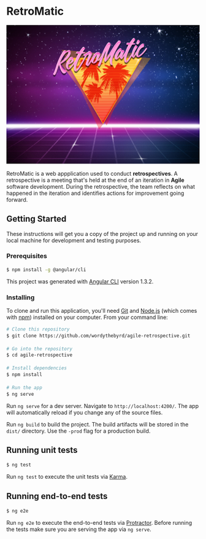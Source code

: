 # RetroMatic

![RetroMatic](src/assets/Images/rmbg.jpg)

RetroMatic is a web appplication used to conduct **retrospectives**.  A retrospective is a meeting that's held at the end of an iteration in **Agile** software development. During the retrospective, the team reflects on what happened in the iteration and identifies actions for improvement going forward.

## Getting Started

These instructions will get you a copy of the project up and running on your local machine for development and testing purposes.

### Prerequisites

```bash
$ npm install -g @angular/cli
```

This project was generated with [Angular CLI](https://github.com/angular/angular-cli) version 1.3.2.

### Installing

To clone and run this application, you'll need [Git](https://git-scm.com) and [Node.js](https://nodejs.org/en/download/) (which comes with [npm](http://npmjs.com)) installed on your computer. From your command line:

```bash
# Clone this repository
$ git clone https://github.com/wordythebyrd/agile-retrospective.git

# Go into the repository
$ cd agile-retrospective

# Install dependencies
$ npm install

# Run the app
$ ng serve
```
Run `ng serve` for a dev server. Navigate to `http://localhost:4200/`. The app will automatically reload if you change any of the source files.

Run `ng build` to build the project. The build artifacts will be stored in the `dist/` directory. Use the `-prod` flag for a production build.

## Running unit tests

```bash
$ ng test
```
Run `ng test` to execute the unit tests via [Karma](https://karma-runner.github.io).

## Running end-to-end tests

```bash
$ ng e2e
```

Run `ng e2e` to execute the end-to-end tests via [Protractor](http://www.protractortest.org/).
Before running the tests make sure you are serving the app via `ng serve`.